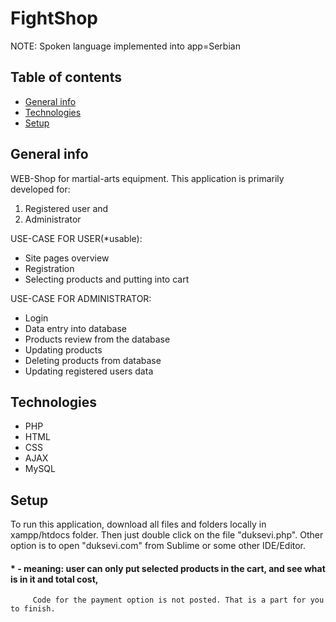 # FightShop
 NOTE: Spoken language implemented into app=Serbian
## Table of contents
* [General info](#general-info)
* [Technologies](#technologies)
* [Setup](#setup)

## General info
WEB-Shop for martial-arts equipment.
This application is primarily developed for:
1. Registered user and
2. Administrator

USE-CASE FOR USER(*usable):
- Site pages overview
- Registration
- Selecting products and putting into cart

USE-CASE FOR ADMINISTRATOR:
- Login
- Data entry into database
- Products review from the database
- Updating products
- Deleting products from database
- Updating registered users data
	
## Technologies
* PHP
* HTML
* CSS
* AJAX
* MySQL
	
## Setup
 To run this application, download all files and folders locally in xampp/htdocs folder.
 Then just double click on the file "duksevi.php". Other option is to open "duksevi.com" from Sublime or some other IDE/Editor.

#### * - meaning: user can only put selected products in the cart, and see what is in it and total cost, 
         Code for the payment option is not posted. That is a part for you to finish.
